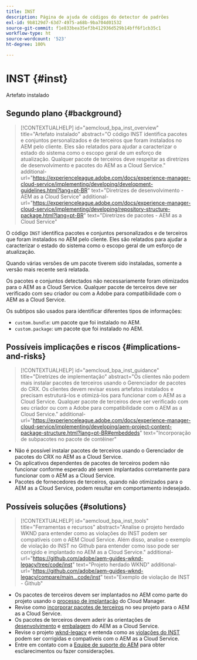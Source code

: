 ```yaml
---
title: INST
description: Página de ajuda de códigos do detector de padrões
exl-id: 9b8129d7-63d7-4975-a68b-9ba704d01532
source-git-commit: f1e833bea35ef3b412936d529b14bff6f1cb35c1
workflow-type: ht
source-wordcount: '523'
ht-degree: 100%

---
```


# INST {#inst}

Artefato instalado

## Segundo plano {#background}

>[!CONTEXTUALHELP]
>id="aemcloud_bpa_inst_overview"
>title="Artefato instalado"
>abstract="O código INST identifica pacotes e conjuntos personalizados e de terceiros que foram instalados no AEM pelo cliente. Eles são relatados para ajudar a caracterizar o estado do sistema como o escopo geral de um esforço de atualização. Qualquer pacote de terceiros deve respeitar as diretrizes de desenvolvimento e pacotes do AEM as a Cloud Service."
>additional-url="https://experienceleague.adobe.com/docs/experience-manager-cloud-service/implementing/developing/development-guidelines.html?lang=pt-BR" text="Diretrizes de desenvolvimento - AEM as a Cloud Service"
>additional-url="https://experienceleague.adobe.com/docs/experience-manager-cloud-service/implementing/developing/repository-structure-package.html?lang=pt-BR" text="Diretrizes de pacotes - AEM as a Cloud Service"

O código `INST` identifica pacotes e conjuntos personalizados e de terceiros que foram instalados no AEM pelo cliente. Eles são relatados para ajudar a caracterizar o estado do sistema como o escopo geral de um esforço de atualização.

Quando várias versões de um pacote tiverem sido instaladas, somente a versão mais recente será relatada.

Os pacotes e conjuntos detectados não necessariamente foram otimizados para o AEM as a Cloud Service. Qualquer pacote de terceiros deve ser verificado com seu criador ou com a Adobe para compatibilidade com o AEM as a Cloud Service.

Os subtipos são usados para identificar diferentes tipos de informações:

* `custom.bundle`: um pacote que foi instalado no AEM.
* `custom.package`: um pacote que foi instalado no AEM.

## Possíveis implicações e riscos {#implications-and-risks}

>[!CONTEXTUALHELP]
>id="aemcloud_bpa_inst_guidance"
>title="Diretrizes de implementação"
>abstract="Os clientes não podem mais instalar pacotes de terceiros usando o Gerenciador de pacotes do CRX. Os clientes devem revisar esses artefatos instalados e precisam estruturá-los e otimizá-los para funcionar com o AEM as a Cloud Service. Qualquer pacote de terceiros deve ser verificado com seu criador ou com a Adobe para compatibilidade com o AEM as a Cloud Service."
>additional-url="https://experienceleague.adobe.com/docs/experience-manager-cloud-service/implementing/developing/aem-project-content-package-structure.html?lang=pt-BR#embeddeds" text="Incorporação de subpacotes no pacote de contêiner"


* Não é possível instalar pacotes de terceiros usando o Gerenciador de pacotes do CRX no AEM as a Cloud Service.
* Os aplicativos dependentes de pacotes de terceiros podem não funcionar conforme esperado até serem implantados corretamente para funcionar com o AEM as a Cloud Service.
* Pacotes de fornecedores de terceiros, quando não otimizados para o AEM as a Cloud Service, podem resultar em comportamento indesejado.

## Possíveis soluções {#solutions}

>[!CONTEXTUALHELP]
>id="aemcloud_bpa_inst_tools"
>title="Ferramentas e recursos"
>abstract="Analise o projeto herdado WKND para entender como as violações do INST podem ser compatíveis com o AEM Cloud Service. Além disso, analise o exemplo de violação do INST no Github para entender como isso pode ser corrigido e implantado no AEM as a Cloud Service."
>additional-url="https://github.com/adobe/aem-guides-wknd-legacy/tree/code/inst" text="Projeto herdado WKND"
>additional-url="https://github.com/adobe/aem-guides-wknd-legacy/compare/main...code/inst" text="Exemplo de violação de INST - Github"

* Os pacotes de terceiros devem ser implantados no AEM como parte do projeto usando o [processo de implantação](https://experienceleague.adobe.com/docs/experience-manager-cloud-service/implementing/using-cloud-manager/deploy-code.html?lang=pt-BR#deployment-process) do Cloud Manager.
* Revise como [incorporar pacotes de terceiros](https://experienceleague.adobe.com/docs/experience-manager-cloud-service/implementing/developing/aem-project-content-package-structure.html?lang=pt-BR#embedding-3rd-party-packages) no seu projeto para o AEM as a Cloud Service.
* Os pacotes de terceiros devem aderir às orientações de [desenvolvimento](https://experienceleague.adobe.com/docs/experience-manager-cloud-service/implementing/developing/development-guidelines.html?lang=pt-BR) e [embalagem](https://experienceleague.adobe.com/docs/experience-manager-cloud-service/implementing/developing/repository-structure-package.html?lang=pt-BR) do AEM as a Cloud Service.
* Revise o projeto [wknd-legacy](https://github.com/adobe/aem-guides-wknd-legacy/tree/code/inst) e entenda como as [violações do INST](https://github.com/adobe/aem-guides-wknd-legacy/compare/main...code/inst) podem ser corrigidas e compatíveis com o AEM as a Cloud Service.
* Entre em contato com a [Equipe de suporte do AEM](https://helpx.adobe.com/br/enterprise/using/support-for-experience-cloud.html) para obter esclarecimentos ou fazer considerações.

